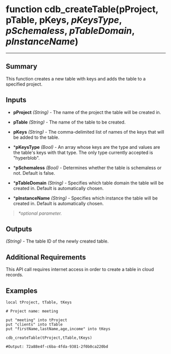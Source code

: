 # function cdb_createTable(pProject, pTable, pKeys, *pKeysType*, *pSchemaless*, *pTableDomain*, *pInstanceName*)
---
## Summary
This function creates a new table with keys and adds the table to a specified project.

## Inputs
* **pProject** *(String)* - The name of the project the table will be created in.

* **pTable** *(String)* - The name of the table to be created.

* **pKeys** *(String)* - The comma-delimited list of names of the keys that will be added to the table.

* \***pKeysType** *(Bool)* - An array whose keys are the type and values are the table's keys with that type. The only type currently accepted is "hyperblob".

* \***pSchemaless** *(Bool)* - Determines whether the table is schemaless or not. Default is false.

* \***pTableDomain** *(String)* - Specifies which table domain the table will be created in. Default is automatically chosen.

* \***pInstanceName** *(String)* - Specifies which instance the table will be created in. Default is automatically chosen.

> _*optional parameter._

## Outputs
*(String)* - The table ID of the newly created table.

## Additional Requirements
This API call requires internet access in order to create a table in cloud records.

## Examples
```livecodeserver
local tProject, tTable, tKeys

# Project name: meeting

put "meeting" into tProject
put "clients" into tTable
put "firstName,lastName,age,income" into tKeys

cdb_createTable(tProject,tTable,tKeys)

#Output: 72a88e4f-c6ba-4fda-9381-2f0b0ca220bd
```